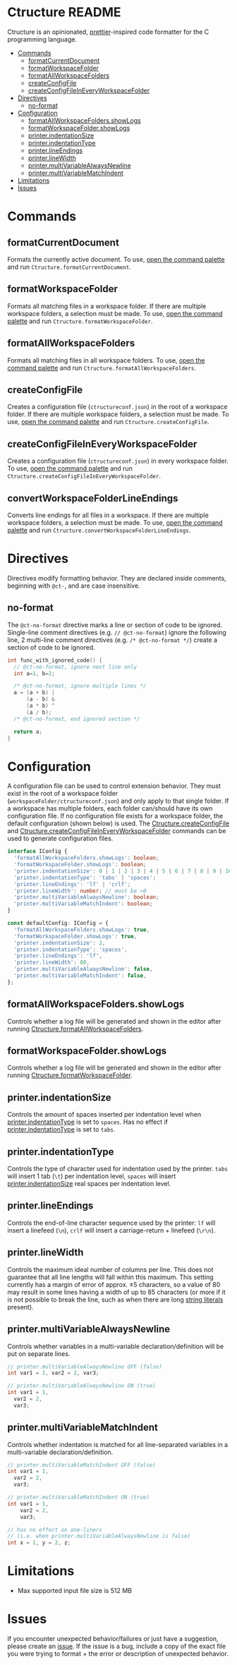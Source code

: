 # Ctructure README

Ctructure is an opinionated, [prettier](https://github.com/prettier/prettier)-inspired code formatter for the C programming language.

- [Commands](#commands)
  - [formatCurrentDocument](#formatcurrentdocument)
  - [formatWorkspaceFolder](#formatworkspacefolder)
  - [formatAllWorkspaceFolders](#formatallworkspacefolders)
  - [createConfigFile](#createconfigfile)
  - [createConfigFileInEveryWorkspaceFolder](#createconfigfileineveryworkspacefolder)
- [Directives](#directives)
  - [no-format](#no-format)
- [Configuration](#configuration)
  - [formatAllWorkspaceFolders.showLogs](#formatallworkspacefoldersshowlogs)
  - [formatWorkspaceFolder.showLogs](#formatworkspacefoldershowlogs)
  - [printer.indentationSize](#printerindentationsize)
  - [printer.indentationType](#printerindentationtype)
  - [printer.lineEndings](#printerlineendings)
  - [printer.lineWidth](#printerlinewidth)
  - [printer.multiVariableAlwaysNewline](#printermultivariablealwaysnewline)
  - [printer.multiVariableMatchIndent](#printermultivariablematchindent)
- [Limitations](#limitations)
- [Issues](#issues)

# Commands

## formatCurrentDocument
Formats the currently active document. To use, [open the command palette](https://www.alphr.com/open-command-vs-code/) and run `Ctructure.formatCurrentDocument`.

## formatWorkspaceFolder
Formats all matching files in a workspace folder. If there are multiple workspace folders, a selection must be made. To use, [open the command palette](https://www.alphr.com/open-command-vs-code/) and run `Ctructure.formatWorkspaceFolder`.

## formatAllWorkspaceFolders
Formats all matching files in all workspace folders. To use, [open the command palette](https://www.alphr.com/open-command-vs-code/) and run `Ctructure.formatAllWorkspaceFolders`.

## createConfigFile
Creates a configuration file (`ctructureconf.json`) in the root of a workspace folder. If there are multiple workspace folders, a selection must be made. To use, [open the command palette](https://www.alphr.com/open-command-vs-code/) and run `Ctructure.createConfigFile`.

## createConfigFileInEveryWorkspaceFolder
Creates a configuration file (`ctructureconf.json`) in every workspace folder. To use, [open the command palette](https://www.alphr.com/open-command-vs-code/) and run `Ctructure.createConfigFileInEveryWorkspaceFolder`.

## convertWorkspaceFolderLineEndings
Converts line endings for all files in a workspace. If there are multiple workspace folders, a selection must be made. To use, [open the command palette](https://www.alphr.com/open-command-vs-code/) and run `Ctructure.convertWorkspaceFolderLineEndings`.

# Directives
Directives modify formatting behavior. They are declared inside comments, beginning with `@ct-`, and are case insensitive.

## no-format
The `@ct-no-format` directive marks a line or section of code to be ignored.
Single-line comment directives (e.g. `// @ct-no-format`) ignore the following line,
2 multi-line comment directives (e.g. `/* @ct-no-format */`) create a section of code to be ignored.

```c
int func_with_ignored_code() {
  // @ct-no-format, ignore next line only
  int a=1, b=2;

  /* @ct-no-format, ignore multiple lines */
  a = (a + b) |
      (a - b) &
      (a * b) ^
      (a / b);
  /* @ct-no-format, end ignored section */

  return a;
}
```

# Configuration

A configuration file can be used to control extension behavior. They must exist in the root of a workspace folder (`workspaceFolder/ctructureconf.json`) and only apply to that single folder. If a workspace has multiple folders, each folder can/should have its own configuration file. If no configuration file exists for a workspace folder, the default configuration (shown below) is used. The [Ctructure.createConfigFile](#createconfigfile) and [Ctructure.createConfigFileInEveryWorkspaceFolder](#createconfigfileineveryworkspacefolder) commands can be used to generate configuration files.

```ts
interface IConfig {
  'formatAllWorkspaceFolders.showLogs': boolean;
  'formatWorkspaceFolder.showLogs': boolean;
  'printer.indentationSize': 0 | 1 | 2 | 3 | 4 | 5 | 6 | 7 | 8 | 9 | 10;
  'printer.indentationType': 'tabs' | 'spaces';
  'printer.lineEndings': 'lf' | 'crlf';
  'printer.lineWidth': number; // must be >0
  'printer.multiVariableAlwaysNewline': boolean;
  'printer.multiVariableMatchIndent': boolean;
}
```

```ts
const defaultConfig: IConfig = {
  'formatAllWorkspaceFolders.showLogs': true,
  'formatWorkspaceFolder.showLogs': true,
  'printer.indentationSize': 2,
  'printer.indentationType': 'spaces',
  'printer.lineEndings': 'lf',
  'printer.lineWidth': 80,
  'printer.multiVariableAlwaysNewline': false,
  'printer.multiVariableMatchIndent': false,
};
```

## formatAllWorkspaceFolders.showLogs
Controls whether a log file will be generated and shown in the editor after running [Ctructure.formatAllWorkspaceFolders](#formatallworkspacefolders).

## formatWorkspaceFolder.showLogs
Controls whether a log file will be generated and shown in the editor after running [Ctructure.formatWorkspaceFolder](#formatworkspacefolder).

## printer.indentationSize
Controls the amount of spaces inserted per indentation level when [printer.indentationType](#printerindentationtype) is set to `spaces`. Has no effect if [printer.indentationType]() is set to `tabs`.

## printer.indentationType
Controls the type of character used for indentation used by the printer. `tabs` will insert 1 tab (`\t`) per indentation level, `spaces` will insert [printer.indentationSize](#printerindentationsize) real spaces per indentation level.

## printer.lineEndings
Controls the end-of-line character sequence used by the printer: `lf` will insert a linefeed (`\n`), `crlf` will insert a carriage-return + linefeed (`\r\n`).

## printer.lineWidth
Controls the maximum ideal number of columns per line. This does not guarantee that all line lengths will fall within this maximum. This setting currently has a margin of error of approx. ±5 characters, so a value of 80 may result in some lines having a width of up to 85 characters (or more if it is not possible to break the line, such as when there are long [string literals](https://docs.microsoft.com/en-us/cpp/c-language/c-string-literals?view=msvc-170) present).

## printer.multiVariableAlwaysNewline
Controls whether variables in a multi-variable declaration/definition will be put on separate lines.

```c
// printer.multiVariableAlwaysNewline OFF (false)
int var1 = 1, var2 = 2, var3;

// printer.multiVariableAlwaysNewline ON (true)
int var1 = 1,
  var2 = 2,
  var3;
```

## printer.multiVariableMatchIndent
Controls whether indentation is matched for all line-separated variables in a multi-variable declaration/definition.

```c
// printer.multiVariableMatchIndent OFF (false)
int var1 = 1,
  var2 = 2,
  var3;

// printer.multiVariableMatchIndent ON (true)
int var1 = 1,
    var2 = 2,
    var3;

// has no effect on one-liners
// (i.e. when printer.multiVariableAlwaysNewline is false)
int x = 1, y = 2, z;
```

# Limitations
- Max supported input file size is 512 MB

# Issues
If you encounter unexpected behavior/failures or just have a suggestion, please create an [issue](https://github.com/nluka/Ctructure/issues). If the issue is a bug, include a copy of the exact file you were trying to format + the error or description of unexpected behavior.

